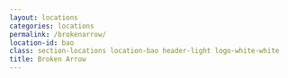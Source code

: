 ```yaml
---
layout: locations
categories: locations
permalink: /brokenarrow/
location-id: bao
class: section-locations location-bao header-light logo-white-white
title: Broken Arrow
---
```

